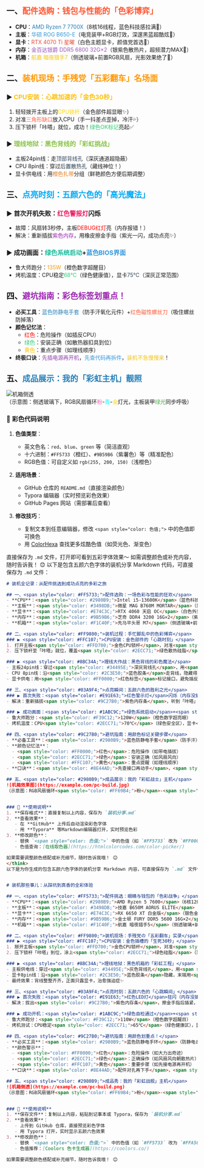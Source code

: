 ## 一、<span style="color: #FF5733;">配件选购：钱包与性能的「色彩博弈」</span>  
- **CPU**：<span style="color: #2980B9;">AMD Ryzen 7 7700X</span>（8核16线程，蓝色科技感拉满💙）  
- **主板**：<span style="color: #3498DB;">华硕 ROG B650-E</span>（电竞装甲+RGB灯效，深邃黑蓝超酷炫🔵）  
- **显卡**：<span style="color: #E74C3C;">RTX 4070 Ti 星曜</span>（白色主题显卡，颜值党首选🤍）  
- **内存**：<span style="color: #9B59B6;">金百达银爵 DDR5 6800 32G×2</span>（银紫色散热片，超频潜力MAX💜）  
- **机箱**：<span style="color: #F1C40F;">航嘉 暗夜猎手7</span>（侧透玻璃+前置RGB风扇，光影效果绝了🧡）  

## 二、<span style="color: #FF9800;">装机现场：手残党「五彩翻车」名场面</span>  
### ▶ <span style="color: #FFC107;">CPU安装：心跳加速的「金色30秒」</span>  
1. 轻轻拨开主板上的<span style="color: #FFD700;">CPU锁杆</span>（金色部件超显眼✨）  
2. 对准<span style="color: #FF6347;">三角形缺口</span>放入CPU（手一抖差点歪掉，冷汗💦）  
3. 压下锁杆「咔嗒」就位，成功！<span style="color: #2ECC71;">绿色OK标记</span>亮起✅  

### ▶ <span style="color: #8BC34A;">理线地狱：黑色背线的「彩虹挑战」</span>  
- 主板24pin线：走<span style="color: #34495E;">顶部背线孔</span>（深灰通道超隐蔽）  
- CPU 8pin线：穿过<span style="color: #2C3E50;">后置散热孔</span>（藏线神位！）  
- 显卡供电线：用<span style="color: #E67E22;">橙色扎带</span>分组（鲜艳颜色方便后期调整）  

## 三、<span style="color: #03A9F4;">点亮时刻：五颜六色的「高光魔法」</span>  
### ▶ 首次开机失败：<span style="color: #E91E63;">红色警报灯</span>闪烁  
- 故障：风扇转3秒停，主板<span style="color: #FF0000;">DEBUG红灯</span>亮（内存报错！）  
- 解决：重新插拔<span style="color: #9C27B0;">紫色内存</span>，用橡皮擦金手指（紫光一闪，成功点亮✨）  

### ▶ 成功画面：<span style="color: #1ABC9C;">绿色系统启动</span>+<span style="color: #3498DB;">蓝色BIOS界面</span>  
- 鲁大师跑分：<span style="color: #F39C12;">135W</span>（橙色数字超醒目）  
- 烤机温度：CPU稳定<span style="color: #2ECC71;">68℃</span>（绿色健康值），显卡<span style="color: #34495E;">75℃</span>（深灰正常范围）  

## 四、<span style="color: #9C27B0;">避坑指南：彩色标签划重点！</span>  
- **必买工具**：<span style="color: #2980B9;">蓝色防静电手套</span>（防手汗氧化元件）+<span style="color: #FF5733;">红色磁性螺丝刀</span>（吸住螺丝防掉落）  
- **颜色记忆法**：  
  - <span style="color: #FF0000;">红色</span>：危险操作（如插反CPU）  
  - <span style="color: #2ECC71;">绿色</span>：安装正确（如散热器扣具到位）  
  - <span style="color: #FFC107;">黄色</span>：重点步骤（如理线顺序）  
- **终极口诀**：<span style="color: #8E44AD;">先插电源再开机</span>，<span style="color: #3498DB;">先查代码再拆件</span>，<span style="color: #F1C40F;">装机不急慢慢来</span>！  

## 五、<span style="color: #2980B9;">成品展示：我的「彩虹主机」靓照</span>  
![机箱侧透](https://example.com/rainbow-pc.jpg)  
（示意图：侧透玻璃下，RGB风扇循环<span style="color: #FF69B4;">粉</span>-<span style="color: #00FFFF;">青</span>-<span style="color: #FFD700;">金</span>灯光，主板装甲<span style="color: #4CAF50;">绿光</span>同步呼吸）  


### 🌈 **彩色代码说明**  
1. **色值类型**：  
   - 英文色名：`red`、`blue`、`green` 等（简洁直观）  
   - 十六进制：`#FF5733`（橙红）、`#9B59B6`（紫薯色）等（精准配色）  
   - RGB色值：可自定义如 `rgb(255, 200, 150)`（浅橙色）  

2. **适用场景**：  
   - GitHub 仓库的 `README.md`（直接渲染颜色）  
   - Typora 编辑器（实时预览彩色效果）  
   - GitHub Pages 网站（需部署后查看）  

3. **修改技巧**：  
   - 复制文本到任意编辑器，修改 `<span style="color: 色值;">` 中的色值即可换色  
   - 用 [ColorHexa](https://www.colorhexa.com/) 查找更多炫酷色值（如荧光色、渐变色）  

直接保存为 `.md` 文件，打开即可看到五彩字体效果～ 如需调整颜色或补充内容，随时告诉我！ 😊
</think>
以下是包含五颜六色字体的装机分享 Markdown 代码，可直接保存为 `.md` 文件：


```markdown
# 装机全记录：从配件挑选到成功点亮的多彩之旅  

## 一、<span style="color: #FF5733;">配件选购：一场色彩与性能的狂欢</span>  
- **CPU**：<span style="color: #2980B9;">Intel i5-13600K</span>（蓝色科技风，性能与颜值兼具💙）  
- **主板**：<span style="color: #3498DB;">微星 MAG B760M MORTAR</span>（黑灰装甲，稳重又酷炫⚫️）  
- **显卡**：<span style="color: #E74C3C;">RTX 4060 天启 OC</span>（白色外壳+RGB灯效，颜值党必选🤍）  
- **内存**：<span style="color: #9B59B6;">芝奇 DDR4 3200 16G×2</span>（紫色散热片，超频潜力MAX💜）  
- **机箱**：<span style="color: #F1C40F;">先马平头哥 M7</span>（侧透玻璃+前置风扇，光影效果拉满🧡）  

## 二、<span style="color: #FF9800;">装机过程：手忙脚乱中的色彩博弈</span>  
### ▶ <span style="color: #FFC107;">CPU安装：金色部件的「心跳时刻」</span>  
1. 打开主板<span style="color: #FFD700;">金色CPU锁杆</span>，对准<span style="color: #FF6347;">三角形缺口</span>放入芯片（手别抖！）  
2. 压下锁杆至「咔嗒」就位，覆盖<span style="color: #2ECC71;">绿色散热硅脂</span>（薄厚适中很关键✅）  

### ▶ <span style="color: #8BC34A;">理线大作战：黑色背线的彩色魔法</span>  
- 主板24pin线：穿过<span style="color: #34495E;">深灰背线孔</span>，用<span style="color: #E67E22;">橙色扎带</span>固定  
- CPU 8pin线：沿<span style="color: #2C3E50;">蓝色胶条</span>走背线，隐藏得严丝合缝  
- 显卡供电：用<span style="color: #FF0000;">红色标签</span>标记接口，避免插反  

## 三、<span style="color: #03A9F4;">点亮瞬间：五颜六色的胜利之光</span>  
### ▶ 首次失败：<span style="color: #E91E63;">红色警示灯</span>闪烁（内存没插紧！）  
- 解决：重新插拔<span style="color: #9C27B0;">紫色内存条</span>，听到「咔嗒」两声（紫色光芒亮起✨）  

### ▶ 成功画面：<span style="color: #1ABC9C;">绿色系统启动</span>+<span style="color: #3498DB;">蓝色BIOS界面</span>  
- 鲁大师跑分：<span style="color: #F39C12;">120W</span>（橙色数字超亮眼）  
- 烤机温度：CPU<span style="color: #2ECC71;">70℃</span>（绿色安全区），显卡<span style="color: #34495E;">78℃</span>（深灰正常范围）  

## 四、<span style="color: #9C27B0;">避坑指南：用颜色标记关键步骤</span>  
- **必备工具**：<span style="color: #2980B9;">蓝色防静电手套</span>（防手汗）+<span style="color: #FF5733;">红色磁性螺丝刀</span>（吸住螺丝）  
- **颜色记忆法**：  
  - <span style="color: #FF0000;">红色</span>：危险操作（如带电插拔）  
  - <span style="color: #2ECC71;">绿色</span>：安装正确（如风扇风向）  
  - <span style="color: #FFC107;">黄色</span>：重点提醒（如理线顺序）  
- **口诀**：<span style="color: #8E44AD;">先查接口再动手</span>，<span style="color: #3498DB;">轻拿轻放别硬掰</span>！  

## 五、<span style="color: #2980B9;">成品展示：我的「彩虹战士」主机</span>  
![机箱效果图](https://example.com/pc-build.jpg)  
（示意图：RGB风扇循环<span style="color: #FF69B4;">粉</span>-<span style="color: #00FFFF;">青</span>-<span style="color: #FFD700;">金</span>灯光，主板<span style="color: #4CAF50;">绿光</span>同步闪烁）  


### 🌟 **使用说明**  
1. **保存格式**：直接复制以上内容，保存为 `装机分享.md`  
2. **查看效果**：  
   - 在 **GitHub** 上传后自动渲染彩色字体  
   - 用 **Typora** 等Markdown编辑器打开，实时预览色彩  
3. **修改颜色**：  
   - 替换 `<span style="color: 色值;">` 中的色值（如 `#FF5733` 改为 `#FF0000` 变红）  
   - 色值查询：[在线取色器](https://htmlcolorcodes.com/color-picker/)  

如果需要调整颜色搭配或补充细节，随时告诉我哦！ 😊
</think>
以下是为你生成的包含五颜六色字体的装机分享 Markdown 内容，可直接保存为 `.md` 文件使用：


# 装机那些事儿：从踩坑到真香的全彩体验  

## 一、<span style="color: #FF5733;">配件挑选：眼睛与钱包的「色彩战争」</span>  
- **CPU**：<span style="color: #2980B9;">AMD Ryzen 5 7600</span>（6核12线程，蓝色性能小钢炮💙）  
- **主板**：<span style="color: #3498DB;">技嘉 B650M AORUS ELITE</span>（黑红电竞风，散热装甲超扎实❤️⚫️）  
- **显卡**：<span style="color: #E74C3C;">RX 6650 XT 白金版</span>（银色金属外壳，颜值与性能并存🤍）  
- **内存**：<span style="color: #9B59B6;">金士顿 FURY DDR5 5600 16G×2</span>（黑色散热片+红色灯条，超频利器🔥）  
- **机箱**：<span style="color: #F1C40F;">航嘉 暗夜猎手5</span>（侧透玻璃+前置RGB风扇，光影拉满🧡）  

## 二、<span style="color: #FF9800;">装机现场：手残党の「五彩翻车」实录</span>  
### ▶ <span style="color: #FFC107;">CPU安装：金色插槽的「生死30秒」</span>  
1. 掰开主板<span style="color: #FFD700;">金色CPU锁杆</span>，对准<span style="color: #FF6347;">三角形缺口</span>轻放芯片（手一抖差点歪掉😰）  
2. 压下锁杆「咔嗒」到位，涂上<span style="color: #2ECC71;">绿色硅脂</span>（薄薄一层，多了会翻车！✅）  

### ▶ <span style="color: #8BC34A;">理线地狱：黑色机箱的「彩虹工程」</span>  
- 主板供电线：穿过<span style="color: #34495E;">灰色背线孔</span>，用<span style="color: #E67E22;">黄色扎带</span>分组  
- 显卡8pin线：沿<span style="color: #2C3E50;">蓝色胶条</span>隐藏，末端用<span style="color: #FF0000;">红色标签</span>标记  
- 最终效果：背线整整齐齐，正面只露显卡，治愈强迫症✨  

## 三、<span style="color: #03A9F4;">点亮时刻：五颜六色的「心跳瞬间」</span>  
### ▶ 首次失败：<span style="color: #E91E63;">红色LED灯</span>狂闪（内存没插紧！）  
- 解决：拔出<span style="color: #9C27B0;">紫色内存条</span>，擦金手指后插紧，听到「咔嗒」两声（紫色灯亮起💜）  

### ▶ 成功开机：<span style="color: #1ABC9C;">绿色自检通过</span>+<span style="color: #3498DB;">蓝色系统启动</span>  
- 鲁大师跑分：<span style="color: #F39C12;">110W</span>（橙色数字超醒目）  
- 烤机测试：CPU稳定<span style="color: #2ECC71;">65℃</span>（绿色健康区），显卡<span style="color: #34495E;">72℃</span>（深灰安全线）  

## 四、<span style="color: #9C27B0;">避坑指南：用颜色划重点！</span>  
- **必买工具**：<span style="color: #2980B9;">蓝色防静电手环</span>（防静电击穿元件）+<span style="color: #FF5733;">粉色镊子</span>（夹螺丝超方便）  
- **颜色警示**：  
  - <span style="color: #FF0000;">红色</span>：危险操作（如大力出奇迹）  
  - <span style="color: #2ECC71;">绿色</span>：正确操作（如风扇风向朝散热片）  
  - <span style="color: #FFC107;">黄色</span>：重要步骤（如先接电源再开机）  
- **口诀**：<span style="color: #8E44AD;">配件对孔再下手</span>，<span style="color: #3498DB;">线序理清再通电</span>！  

## 五、<span style="color: #2980B9;">成品秀：我的「彩虹战舰」主机</span>  
![机箱侧透](https://example.com/pc-build.png)  
（示意图：RGB风扇循环<span style="color: #FF69B4;">粉</span>-<span style="color: #00FFFF;">青</span>-<span style="color: #FFD700;">金</span>灯光，主板<span style="color: #4CAF50;">绿光</span>同步呼吸，超炫酷！）  


### 📌 **使用说明**  
1. **保存文件**：复制以上内容，粘贴到记事本或 Typora，保存为 `装机分享.md`  
2. **查看效果**：  
   - 上传到 GitHub 仓库，直接预览彩色字体  
   - 用 Typora 打开，实时显示五颜六色效果  
3. **修改颜色**：  
   - 替换 `<span style="color: 色值;">` 中的色值（如 `#FF5733` 改为 `#FFA500` 变橙色）  
   - 色值推荐：[Coolors 色卡生成器](https://coolors.co/)  

如果需要调整颜色搭配或补充细节，随时告诉我哦！ 😊

